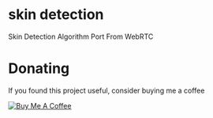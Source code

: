 # skin detection
Skin Detection Algorithm Port From WebRTC

# Donating

If you found this project useful, consider buying me a coffee

<a href="https://paypal.me/cpuimage?locale.x=en_US" target="_blank"><img src="https://www.buymeacoffee.com/assets/img/custom_images/black_img.png" alt="Buy Me A Coffee" style="height: auto !important;width: auto !important;" ></a>